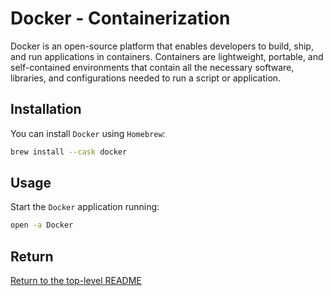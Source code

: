 # Docker - Containerization

Docker is an open-source platform that enables developers to build, ship, and run applications in containers.
Containers are lightweight, portable, and self-contained environments that contain all the necessary software, libraries, and configurations needed to run a script or application.

## Installation

You can install `Docker` using `Homebrew`:

```bash
brew install --cask docker
```

## Usage

Start the `Docker` application running:

```bash
open -a Docker
```

## Return

[Return to the top-level README](./../../README.md)
